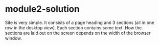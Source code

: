 # module2-solution
Site is very simple. It consists of a page heading and 3 sections (all in one row in the desktop view). Each section contains some text.
How the sections are laid out on the screen depends on the width of the browser window. 

